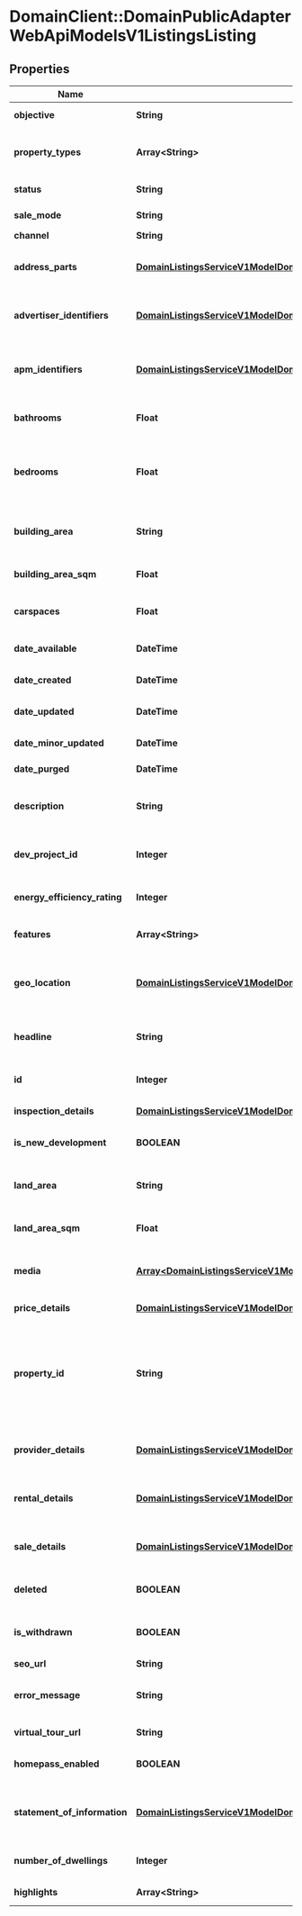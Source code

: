 # DomainClient::DomainPublicAdapterWebApiModelsV1ListingsListing

## Properties
Name | Type | Description | Notes
------------ | ------------- | ------------- | -------------
**objective** | **String** | The type of Advertisement | [optional] 
**property_types** | **Array&lt;String&gt;** | Types of the property e.g. House, Duplex, Apartment/Unit/Flat | [optional] 
**status** | **String** | The current status of the property | [optional] 
**sale_mode** | **String** | Sale method of the property | [optional] 
**channel** | **String** | Listing channel | [optional] 
**address_parts** | [**DomainListingsServiceV1ModelDomainListingsApiModelQueryResultsListingAddressParts**](DomainListingsServiceV1ModelDomainListingsApiModelQueryResultsListingAddressParts.md) | The address parts of the property e.g. Suburb, Area, State etc. | [optional] 
**advertiser_identifiers** | [**DomainListingsServiceV1ModelDomainListingsApiModelQueryResultsListingAdvertiserIdentifiers**](DomainListingsServiceV1ModelDomainListingsApiModelQueryResultsListingAdvertiserIdentifiers.md) | Advertiser identifiers associated with the listing | [optional] 
**apm_identifiers** | [**DomainListingsServiceV1ModelDomainListingsApiModelQueryResultsListingAustralianPropertyMonitorsIdentifiers**](DomainListingsServiceV1ModelDomainListingsApiModelQueryResultsListingAustralianPropertyMonitorsIdentifiers.md) | APM specific identifiers used to query suburb statistics, demographics etc | [optional] 
**bathrooms** | **Float** | Total number of bathrooms in the property | [optional] 
**bedrooms** | **Float** | Total number of bedrooms in the property; Studio apartments have a value of \\\&quot;0\\\&quot; | [optional] 
**building_area** | **String** | The building area display value of the property e.g. 160 ha | [optional] 
**building_area_sqm** | **Float** | The properties building area in square meters | [optional] 
**carspaces** | **Float** | Total number of car spaces in the property. | [optional] 
**date_available** | **DateTime** | The date the property is available | [optional] 
**date_created** | **DateTime** | The date/time the listing was created | [optional] 
**date_updated** | **DateTime** | The date/time the listing had major update | [optional] 
**date_minor_updated** | **DateTime** | When minor update applied to listing | [optional] 
**date_purged** | **DateTime** | The date/time the listing was purged. | [optional] 
**description** | **String** | The long description of the property provided by the advertiser | [optional] 
**dev_project_id** | **Integer** | The ID of the development project - null if no associated project | [optional] 
**energy_efficiency_rating** | **Integer** | Energy Efficiency Rating value for ACT properties | [optional] 
**features** | **Array&lt;String&gt;** | The property features specified by the advertiser | [optional] 
**geo_location** | [**DomainListingsServiceV1ModelDomainListingsApiModelQueryResultsListingGeoLocation**](DomainListingsServiceV1ModelDomainListingsApiModelQueryResultsListingGeoLocation.md) | The geo location of the property. May not be present if property address is poorly described | [optional] 
**headline** | **String** | The short description of the property provided by the advertiser | [optional] 
**id** | **Integer** | The identifier which uniquely identifies the listing | [optional] 
**inspection_details** | [**DomainListingsServiceV1ModelDomainListingsApiModelQueryResultsListingPropertyInspections**](DomainListingsServiceV1ModelDomainListingsApiModelQueryResultsListingPropertyInspections.md) | Inspection details for this property | [optional] 
**is_new_development** | **BOOLEAN** | Indicates whether the property is a new development | [optional] 
**land_area** | **String** | The land area display string for the property e.g. 160 sqm | [optional] 
**land_area_sqm** | **Float** | The properties land area in square meters | [optional] 
**media** | [**Array&lt;DomainListingsServiceV1ModelDomainListingsApiModelQueryResultsListingListingMedia&gt;**](DomainListingsServiceV1ModelDomainListingsApiModelQueryResultsListingListingMedia.md) | The media associated with the property provided by the advertiser | [optional] 
**price_details** | [**DomainListingsServiceV1ModelDomainListingsApiModelQueryResultsListingPriceDetails**](DomainListingsServiceV1ModelDomainListingsApiModelQueryResultsListingPriceDetails.md) | Price details of the property | [optional] 
**property_id** | **String** | The identifier which uniquely identifies the property being advertised.                   This may be empty if the Address of property is poorly described | [optional] 
**provider_details** | [**DomainListingsServiceV1ModelDomainListingsApiModelQueryResultsListingProviderDetails**](DomainListingsServiceV1ModelDomainListingsApiModelQueryResultsListingProviderDetails.md) | Information for the listing provider. e.g. bulkuploader information | [optional] 
**rental_details** | [**DomainListingsServiceV1ModelDomainListingsApiModelQueryResultsListingRentalDetails**](DomainListingsServiceV1ModelDomainListingsApiModelQueryResultsListingRentalDetails.md) | The rental detail&#39;s of the property in case of it being for rent or leased | [optional] 
**sale_details** | [**DomainListingsServiceV1ModelDomainListingsApiModelQueryResultsListingSaleDetails**](DomainListingsServiceV1ModelDomainListingsApiModelQueryResultsListingSaleDetails.md) | The sale detail&#39;s of the property in case of it being for sale or sold | [optional] 
**deleted** | **BOOLEAN** | Indicates if the listing has been deleted | [optional] 
**is_withdrawn** | **BOOLEAN** | Indicates if the property has been withdrawn               from the market | [optional] 
**seo_url** | **String** | listing SEO Url | [optional] 
**error_message** | **String** | In case of a mapping error is used to display error details | [optional] 
**virtual_tour_url** | **String** | The Listing&#39;s Surroundpix Url. | [optional] 
**homepass_enabled** | **BOOLEAN** | If homepass is enabled for the listing (agency) | [optional] 
**statement_of_information** | [**DomainListingsServiceV1ModelDomainListingsApiModelQueryResultsListingStatementOfInformation**](DomainListingsServiceV1ModelDomainListingsApiModelQueryResultsListingStatementOfInformation.md) | Statement of information that is legally required in VIC for sale Listings | [optional] 
**number_of_dwellings** | **Integer** | Number of dwellings for current listing | [optional] 
**highlights** | **Array&lt;String&gt;** | Highlight items for the listing | [optional] 


